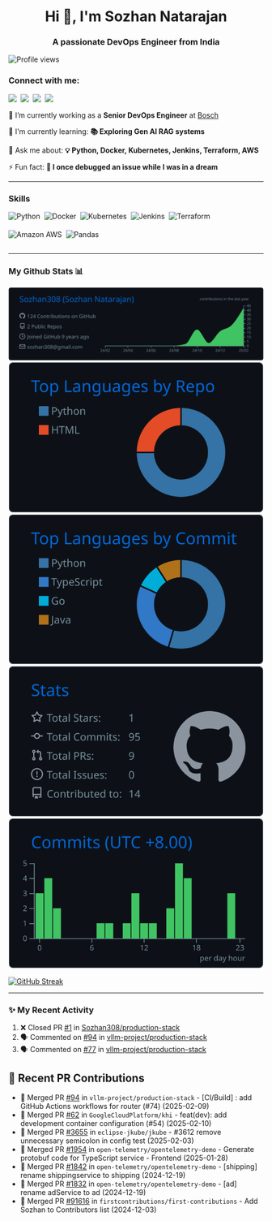 <h1 align="center">Hi 👋, I'm Sozhan Natarajan</h1>
<h3 align="center">A passionate DevOps Engineer from India</h3>

<!--
**Sozhan308/Sozhan308** is a ✨ _special_ ✨ repository because its `README.md` (this file) appears on your GitHub profile.

Here are some ideas to get you started:

- 🔭 I’m currently working on ...
- 🌱 I’m currently learning ...
- 👯 I’m looking to collaborate on ...
- 🤔 I’m looking for help with ...
- 💬 Ask me about ...
- 📫 How to reach me: ...
- 😄 Pronouns: ...
- ⚡ Fun fact: ...
-->

![Profile views](https://komarev.com/ghpvc/?username=Sozhan308&label=Profile%20views&color=0e75b6&style=flat)

**<h3 align="left">Connect with me:</h3>** 
<p align="left"><a href="https://www.linkedin.com/in/sozhan-natarajan" target="_blank"><img src="https://img.shields.io/badge/LinkedIn-0077B5?style=for-the-badge&logo=linkedin&logoColor=white" height="28" style="margin-right: 4px"></a> <a href="https://twitter.com/sozhan308" target="_blank"><img src="https://img.shields.io/badge/Twitter-000000?style=for-the-badge&logo=X&logoColor=white" height="28" style="margin-right: 4px"></a> <a href="https://www.reddit.com/user/sozhan803" target="_blank"><img src="https://img.shields.io/badge/Reddit-FF4500?style=for-the-badge&logo=reddit&logoColor=white" height="28" style="margin-right: 4px"></a> <a href="https://github.com/Sozhan308" target="_blank"><img src="https://img.shields.io/badge/GitHub-100000?style=for-the-badge&logo=github&logoColor=white" height="28" style="margin-right: 4px"></a></p>

💼 I’m currently working as a **Senior DevOps Engineer** at [Bosch](https://github.com/bosch)

🌱 I'm currently learning: **📚 Exploring Gen AI RAG systems**

💬 Ask me about: **💡 Python, Docker, Kubernetes, Jenkins, Terraform, AWS**

⚡ Fun fact: **🎢 I once debugged an issue while I was in a dream**

---

 **<h3 align="left">Skills</h3>**

<div style="display: flex; flex-wrap: wrap; gap: 4px; justify-content: left;"><img src="https://img.shields.io/badge/Python-306998?logo=python&logoColor=white" height="32" alt="Python" style="margin-right: 4px"> <img src="https://img.shields.io/badge/Docker-2496ED?logo=docker&logoColor=white" height="32" alt="Docker" style="margin-right: 4px"> <img src="https://img.shields.io/badge/Kubernetes-326CE5?logo=kubernetes&logoColor=white" height="32" alt="Kubernetes" style="margin-right: 4px"> <img src="https://img.shields.io/badge/Jenkins-D24939?logo=jenkins&logoColor=white" height="32" alt="Jenkins" style="margin-right: 4px"> <img src="https://img.shields.io/badge/Terraform-623CE4?logo=terraform&logoColor=white" height="32" alt="Terraform" style="margin-right: 4px"> <img src="https://img.shields.io/badge/Amazon_AWS-232F3E?logo=amazon-aws&logoColor=white" height="32" alt="Amazon AWS" style="margin-right: 4px"> <img src="https://img.shields.io/badge/Pandas-150458?logo=pandas&logoColor=white" height="32" alt="Pandas" style="margin-right: 4px"></div>


---

### My Github Stats 📊

[![](https://raw.githubusercontent.com/Sozhan308/Sozhan308/main/profile-summary-card-output/github_dark/0-profile-details.svg)](https://github.com/vn7n24fzkq/github-profile-summary-cards)
[![](https://raw.githubusercontent.com/Sozhan308/Sozhan308/main/profile-summary-card-output/github_dark/1-repos-per-language.svg)](https://github.com/vn7n24fzkq/github-profile-summary-cards) [![](https://raw.githubusercontent.com/Sozhan308/Sozhan308/main/profile-summary-card-output/github_dark/2-most-commit-language.svg)](https://github.com/vn7n24fzkq/github-profile-summary-cards)
[![](https://raw.githubusercontent.com/Sozhan308/Sozhan308/main/profile-summary-card-output/github_dark/3-stats.svg)](https://github.com/vn7n24fzkq/github-profile-summary-cards) [![](https://raw.githubusercontent.com/Sozhan308/Sozhan308/main/profile-summary-card-output/github_dark/4-productive-time.svg)](https://github.com/vn7n24fzkq/github-profile-summary-cards)


[![GitHub Streak](https://streak-stats.demolab.com/?user=Sozhan308&theme=ads-juicy-fresh)](https://git.io/streak-stats)

<!--
For future use
<a href="https://www.instagram.com/hemant.gz/">
  <img align="left" alt="Instagram" width="22px" src="https://cdn.jsdelivr.net/npm/simple-icons@v3/icons/instagram.svg" />
</a>
<a href="https://leetcode.com//">
  <img align="left" alt="Leetcode" width="22px" src="https://cdn.jsdelivr.net/npm/simple-icons@v3/icons/leetcode.svg" />
</a>
-->

---

### ✨ My Recent Activity
<!--START_SECTION:activity-->
1. ❌ Closed PR [#1](https://github.com/Sozhan308/production-stack/pull/1) in [Sozhan308/production-stack](https://github.com/Sozhan308/production-stack)
2. 🗣 Commented on [#94](https://github.com/vllm-project/production-stack/pull/94#issuecomment-2646662143) in [vllm-project/production-stack](https://github.com/vllm-project/production-stack)
3. 🗣 Commented on [#77](https://github.com/vllm-project/production-stack/issues/77#issuecomment-2646496784) in [vllm-project/production-stack](https://github.com/vllm-project/production-stack)
<!--END_SECTION:activity-->


## 🤝 Recent PR Contributions

- 🔄 Merged PR [#94](https://github.com/vllm-project/production-stack/pull/94) in `vllm-project/production-stack` - [CI/Build] : add GitHub Actions workflows for router (#74) (2025-02-09)
- 🔄 Merged PR [#62](https://github.com/GoogleCloudPlatform/khi/pull/62) in `GoogleCloudPlatform/khi` - feat(dev): add development container configuration (#54) (2025-02-10)
- 🔄 Merged PR [#3655](https://github.com/eclipse-jkube/jkube/pull/3655) in `eclipse-jkube/jkube` - #3612 remove unnecessary semicolon in config test (2025-02-03)
- 🔄 Merged PR [#1954](https://github.com/open-telemetry/opentelemetry-demo/pull/1954) in `open-telemetry/opentelemetry-demo` - Generate protobuf code for TypeScript service - Frontend (2025-01-28)
- 🔄 Merged PR [#1842](https://github.com/open-telemetry/opentelemetry-demo/pull/1842) in `open-telemetry/opentelemetry-demo` - [shipping] rename shippingservice to shipping (2024-12-19)
- 🔄 Merged PR [#1832](https://github.com/open-telemetry/opentelemetry-demo/pull/1832) in `open-telemetry/opentelemetry-demo` - [ad] rename adService to ad (2024-12-19)
- 🔄 Merged PR [#91616](https://github.com/firstcontributions/first-contributions/pull/91616) in `firstcontributions/first-contributions` - Add Sozhan to Contributors list (2024-12-03)


<br/>


